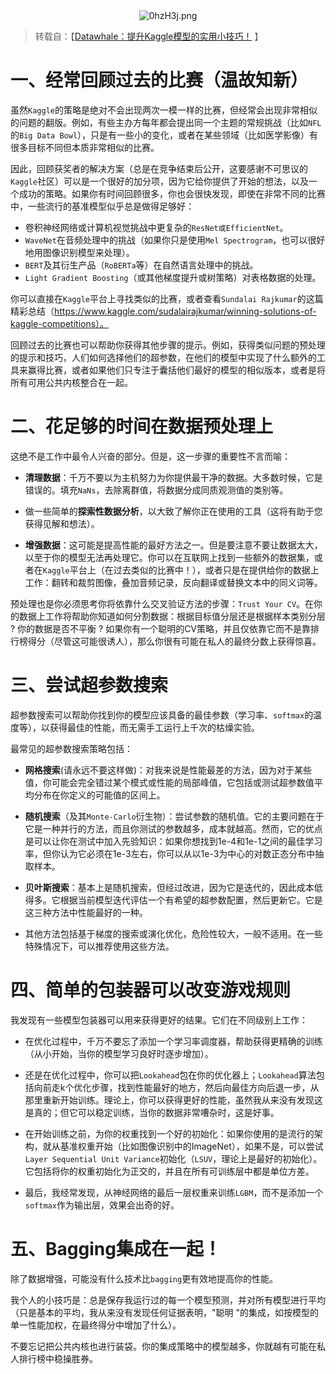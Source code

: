 <center><img src="https://s1.ax1x.com/2020/10/13/0hzH3j.png" alt="0hzH3j.png" border="0" /></center>

> 转载自：【[Datawhale：提升Kaggle模型的实用小技巧！](https://mp.weixin.qq.com/s/DdiH80t8q263X76ckoImdw) 】

# 一、经常回顾过去的比赛（温故知新）

虽然`Kaggle`的策略是绝对不会出现两次一模一样的比赛，但经常会出现非常相似的问题的翻版。例如，有些主办方每年都会提出同一个主题的常规挑战（比如`NFL`的`Big Data Bowl`），只是有一些小的变化，或者在某些领域（比如医学影像）有很多目标不同但本质非常相似的比赛。

因此，回顾获奖者的解决方案（总是在竞争结束后公开，这要感谢不可思议的`Kaggle`社区）可以是一个很好的加分项，因为它给你提供了开始的想法，以及一个成功的策略。如果你有时间回顾很多，你也会很快发现，即使在非常不同的比赛中，一些流行的基准模型似乎总是做得足够好：

- 卷积神经网络或计算机视觉挑战中更复杂的`ResNet或EfficientNet`。
- `WaveNet`在音频处理中的挑战（如果你只是使用`Mel Spectrogram`，也可以很好地用图像识别模型来处理）。
- `BERT`及其衍生产品（`RoBERTa`等）在自然语言处理中的挑战。
- `Light Gradient Boosting`（或其他梯度提升或树策略）对表格数据的处理。

你可以直接在`Kaggle`平台上寻找类似的比赛，或者查看`Sundalai Rajkumar`的这篇精彩总结（https://www.kaggle.com/sudalairajkumar/winning-solutions-of-kaggle-competitions）。

回顾过去的比赛也可以帮助你获得其他步骤的提示。例如，获得类似问题的预处理的提示和技巧，人们如何选择他们的超参数，在他们的模型中实现了什么额外的工具来赢得比赛，或者如果他们只专注于囊括他们最好的模型的相似版本，或者是将所有可用公共内核整合在一起。

# 二、花足够的时间在数据预处理上

这绝不是工作中最令人兴奋的部分。但是，这一步骤的重要性不言而喻：

- **清理数据**：千万不要以为主机努力为你提供最干净的数据。大多数时候，它是错误的。填充`NaNs`，去除离群值，将数据分成同质观测值的类别等。

- 做一些简单的**探索性数据分析**，以大致了解你正在使用的工具（这将有助于您获得见解和想法）。

- **增强数据**：这可能是提高性能的最好方法之一。但是要注意不要让数据太大，以至于你的模型无法再处理它。你可以在互联网上找到一些额外的数据集，或者在`Kaggle`平台上（在过去类似的比赛中！），或者只是在提供给你的数据上工作：翻转和裁剪图像，叠加音频记录，反向翻译或替换文本中的同义词等。

预处理也是你必须思考你将依靠什么交叉验证方法的步骤：`Trust Your CV`。在你的数据上工作将帮助你知道如何分割数据：根据目标值分层还是根据样本类别分层 ? 你的数据是否不平衡 ? 如果你有一个聪明的CV策略，并且仅依靠它而不是靠排行榜得分（尽管这可能很诱人），那么你很有可能在私人的最终分数上获得惊喜。

# 三、尝试超参数搜索

超参数搜索可以帮助你找到你的模型应该具备的最佳参数（学习率、`softmax`的温度等），以获得最佳的性能，而无需手工运行上千次的枯燥实验。

最常见的超参数搜索策略包括：

- **网格搜索**(请永远不要这样做)：对我来说是性能最差的方法，因为对于某些值，你可能会完全错过某个模式或性能的局部峰值，它包括或测试超参数值平均分布在你定义的可能值的区间上。

- **随机搜索**（及其`Monte-Carlo`衍生物）：尝试参数的随机值。它的主要问题在于它是一种并行的方法，而且你测试的参数越多，成本就越高。然而，它的优点是可以让你在测试中加入先验知识：如果你想找到1e-4和1e-1之间的最佳学习率，但你认为它必须在1e-3左右，你可以从以1e-3为中心的对数正态分布中抽取样本。

- **贝叶斯搜索**：基本上是随机搜索，但经过改进，因为它是迭代的，因此成本低得多。它根据当前模型迭代评估一个有希望的超参数配置，然后更新它。它是这三种方法中性能最好的一种。

- 其他方法包括基于梯度的搜索或演化优化，危险性较大，一般不适用。在一些特殊情况下，可以推荐使用这些方法。

# 四、简单的包装器可以改变游戏规则

我发现有一些模型包装器可以用来获得更好的结果。它们在不同级别上工作：

- 在优化过程中，千万不要忘了添加一个学习率调度器，帮助获得更精确的训练（从小开始，当你的模型学习良好时逐步增加）。

- 还是在优化过程中，你可以把`Lookahead`包在你的优化器上；`Lookahead`算法包括向前走k个优化步骤，找到性能最好的地方，然后向最佳方向后退一步，从那里重新开始训练。理论上，你可以获得更好的性能，虽然我从来没有发现这是真的；但它可以稳定训练，当你的数据非常嘈杂时，这是好事。

- 在开始训练之前，为你的权重找到一个好的初始化：如果你使用的是流行的架构，就从基准权重开始（比如图像识别中的ImageNet），如果不是，可以尝试`Layer Sequential Unit Variance`初始化（`LSUV`，理论上是最好的初始化）。它包括将你的权重初始化为正交的，并且在所有可训练层中都是单位方差。

- 最后，我经常发现，从神经网络的最后一层权重来训练`LGBM`，而不是添加一个`softmax`作为输出层，效果会出奇的好。

# 五、Bagging集成在一起！

除了数据增强，可能没有什么技术比`bagging`更有效地提高你的性能。

我个人的小技巧是：总是保存我运行过的每一个模型预测，并对所有模型进行平均（只是基本的平均，我从来没有发现任何证据表明，"聪明 "的集成，如按模型的单一性能加权，在最终得分中增加了什么）。

不要忘记把公共内核也进行装袋。你的集成策略中的模型越多，你就越有可能在私人排行榜中稳操胜券。
